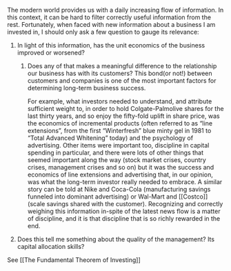 The modern world provides us with a daily increasing flow of information. In this context, it can be hard to filter correctly useful information from the rest. Fortunately, when faced with new information about a business I am invested in, I should only ask a few question to gauge its relevance:

1. In light of this information, has the unit economics of the business improved or worsened?
	1. Does any of that makes a meaningful difference to the relationship our business has with its customers? This bond(or not!) between customers and companies is one of the most important factors for determining long-term business success.

		For example, what investors needed to understand, and attribute sufficient weight to, in order to hold Colgate-Palmolive shares for the last thirty years, and so enjoy the fifty-fold uplift in share price, was the economics of incremental products (often referred to as “line extensions”, from the first “Winterfresh” blue minty gel in 1981 to “Total Advanced Whitening” today) and the psychology of advertising. Other items were important too, discipline in capital spending in particular, and there were lots of other things that seemed important along the way (stock market crises, country crises, management crises and so on) but it was the success and economics of line extensions and advertising that, in our opinion, was what the long-term investor really needed to embrace. A similar story can be told at Nike and Coca-Cola (manufacturing savings funneled into dominant advertising) or Wal-Mart and [[Costco]] (scale savings shared with the customer). Recognizing and correctly weighing this information in-spite of the latest news flow is a matter of discipline, and it is that discipline that is so richly rewarded in the end.


2. Does this tell me something about the quality of the management? Its capital allocation skills? 



See [[The Fundamental Theorem of Investing]]


